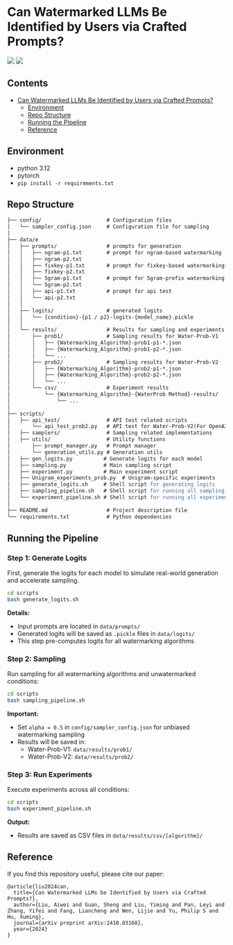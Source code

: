 # Can Watermarked LLMs Be Identified by Users via Crafted Prompts?

<a href="https://arxiv.org/abs/2410.03168" alt="arXiv">
    <img src="https://img.shields.io/badge/arXiv-2410.03168-b31b1b.svg?style=flat" /></a>
<a href="https://opensource.org/licenses/Apache-2.0" alt="License">
    <img src="https://img.shields.io/badge/License-Apache_2.0-blue.svg" /></a>


## Contents

- [Can Watermarked LLMs Be Identified by Users via Crafted Prompts?](#can-watermarked-llms-be-identified-by-users-via-crafted-prompts)
    - [Environment](#environment)
    - [Repo Structure](#repo-structure)
    - [Running the Pipeline](#running-the-pipeline)
    - [Reference](#reference)


## Environment
- python 3.12
- pytorch
- `pip install -r requirements.txt`

## Repo Structure
``` apache
├── config/                     # Configuration files
│   └── sampler_config.json     # Configuration file for sampling
|
├── data/e
│   ├── prompts/                # prompts for generation
│   │   ├── ngram-p1.txt        # prompt for ngram-based watermarking
│   │   ├── ngram-p2.txt        
│   │   ├── fixkey-p1.txt       # prompt for fixkey-based watermarking(Deprecated)
│   │   ├── fixkey-p2.txt
│   │   ├── 5gram-p1.txt        # prompt for 5gram-prefix watermarking
│   │   └── 5gram-p2.txt
│   │   ├── api-p1.txt          # prompt for api test
│   │   └── api-p2.txt
│   │
│   ├── logits/                 # generated logits
│   │   └── {condition}-{p1 / p2}-logits-{model_name}.pickle
│   │
│   └── results/                # Results for sampling and experiments
│       ├── prob1/              # Sampling results for Water-Prob-V1
│       │   ├── {Watermarking_Algorithm}-prob1-p1-*.json
│       │   ├── {Watermarking_Algorithm}-prob1-p2-*.json
│       │   └── ...
│       ├── prob2/              # Sampling results for Water-Prob-V2
│       │   ├── {Watermarking_Algorithm}-prob2-p1-*.json
│       │   ├── {Watermarking_Algorithm}-prob2-p2-*.json
│       │   └── ...
│       └── csv/                # Experiment results
│           └── {Watermarking_Algorithm}-{WaterProb Method}-results/
│               └── ...
│
├── scripts/
│   ├── api_test/               # API test related scripts
│       └── api_test_prob2.py   # API test for Water-Prob-V2(For OpenAI & Gemini)
│   ├── samplers/               # Sampling related implementations
│   ├── utils/                  # Utility functions
│       ├── prompt_manager.py   # Prompt manager
│       └── generation_utils.py # Generation utils
│   ├── gen_logits.py          # Generate logits for each model
│   ├── sampling.py            # Main sampling script
│   ├── experiment.py          # Main experiment script
│   ├── Unigram_experiments_prob.py  # Unigram-specific experiments
│   ├── generate_logits.sh     # Shell script for generating logits
│   ├── sampling_pipeline.sh   # Shell script for running all sampling tasks
│   └── experiment_pipeline.sh # Shell script for running all experiments
│
├── README.md                   # Project description file
└── requirements.txt            # Python dependencies

```

## Running the Pipeline

### Step 1: Generate Logits
First, generate the logits for each model to simulate real-world generation and accelerate sampling.

```bash
cd scripts
bash generate_logits.sh
```

**Details:**
- Input prompts are located in `data/prompts/`
- Generated logits will be saved as `.pickle` files in `data/logits/`
- This step pre-computes logits for all watermarking algorithms

### Step 2: Sampling
Run sampling for all watermarking algorithms and unwatermarked conditions:

```bash
cd scripts
bash sampling_pipeline.sh
```

**Important:**
- Set `alpha = 0.5` in `config/sampler_config.json` for unbiased watermarking sampling
- Results will be saved in:
  - Water-Prob-V1: `data/results/prob1/`
  - Water-Prob-V2: `data/results/prob2/`

### Step 3: Run Experiments
Execute experiments across all conditions:

```bash
cd scripts
bash experiment_pipeline.sh
```

**Output:**
- Results are saved as CSV files in `data/results/csv/[algorithm]/`

## Reference

If you find this repository useful, please cite our paper:
```
@article{liu2024can,
  title={Can Watermarked LLMs be Identified by Users via Crafted Prompts?},
  author={Liu, Aiwei and Guan, Sheng and Liu, Yiming and Pan, Leyi and Zhang, Yifei and Fang, Liancheng and Wen, Lijie and Yu, Philip S and Hu, Xuming},
  journal={arXiv preprint arXiv:2410.03168},
  year={2024}
}
```